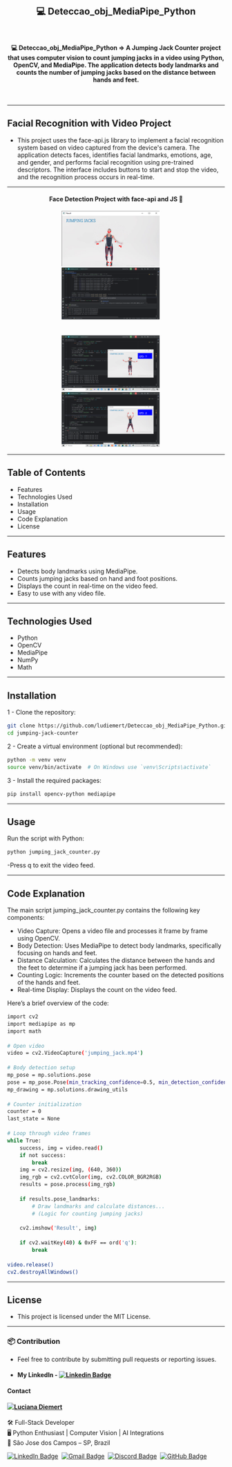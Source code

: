 <h2 align="center"> 💻 Deteccao_obj_MediaPipe_Python </h2>
<br>

<h4 align="center"> 💻 Deteccao_obj_MediaPipe_Python => 
A Jumping Jack Counter project that uses computer vision to count jumping jacks in a video using Python, OpenCV, and MediaPipe. The application detects body landmarks and counts the number of jumping jacks based on the distance between hands and feet.
</h4>
<br>

---
## Facial Recognition with Video Project
- This project uses the face-api.js library to implement a facial recognition system based on video captured from the device's camera. The application detects faces, identifies facial landmarks, emotions, age, and gender, and performs facial recognition using pre-trained descriptors. The interface includes buttons to start and stop the video, and the recognition process occurs in real-time.

---

<h4 align="center">Face Detection Project with face-api and JS 🚀</h4>

<div align="center">
    <img src="1_jumping_counter/img_jumping_counter/01_landmarks_imp.png" style="width: 45%; margin-right: 5%;" alt="01_landmarks_imp">
     <img src="1_jumping_counter/img_jumping_counter/02_valores_extraidos_Foods_hands.png" style="width: 45%; margin-right: 5%;" alt="02_valores_extraidos_Foods_hands">
</div>
<br />
<br />

<div align="center">
    <img src="1_jumping_counter/img_jumping_counter/03_projec_func_Python.png" style="width: 45%; margin-right: 5%;" alt="03_projec_func_Python">
     <img src="1_jumping_counter/img_jumping_counter/04_projec_func_Python.png" style="width: 45%; margin-right: 5%;" alt="04_projec_func_Python">
</div>

---

## Table of Contents
- Features
- Technologies Used
- Installation
- Usage
- Code Explanation
- License

---


## Features

- Detects body landmarks using MediaPipe.
- Counts jumping jacks based on hand and foot positions.
- Displays the count in real-time on the video feed.
- Easy to use with any video file.

---


## Technologies Used
- Python
- OpenCV
- MediaPipe
- NumPy
- Math

---

## Installation

1 - Clone the repository:

```bash
git clone https://github.com/ludiemert/Deteccao_obj_MediaPipe_Python.git
cd jumping-jack-counter
```

2 - Create a virtual environment (optional but recommended):
```bash
python -m venv venv
source venv/bin/activate  # On Windows use `venv\Scripts\activate`
```

3 - Install the required packages:
```bash
pip install opencv-python mediapipe
```

---

## Usage

Run the script with Python:

```bash
python jumping_jack_counter.py

```
-Press q to exit the video feed.

---

## Code Explanation

The main script jumping_jack_counter.py contains the following key components:

 - Video Capture: Opens a video file and processes it frame by frame using OpenCV.
 - Body Detection: Uses MediaPipe to detect body landmarks, specifically focusing on hands and feet.
 - Distance Calculation: Calculates the distance between the hands and the feet to determine if a jumping jack has been performed.
 - Counting Logic: Increments the counter based on the detected positions of the hands and feet.
 - Real-time Display: Displays the count on the video feed.

Here’s a brief overview of the code:
```bash
import cv2
import mediapipe as mp
import math

# Open video
video = cv2.VideoCapture('jumping_jack.mp4')

# Body detection setup
mp_pose = mp.solutions.pose
pose = mp_pose.Pose(min_tracking_confidence=0.5, min_detection_confidence=0.5)
mp_drawing = mp.solutions.drawing_utils

# Counter initialization
counter = 0
last_state = None

# Loop through video frames
while True:
    success, img = video.read()
    if not success:
        break
    img = cv2.resize(img, (640, 360))
    img_rgb = cv2.cvtColor(img, cv2.COLOR_BGR2RGB)
    results = pose.process(img_rgb)

    if results.pose_landmarks:
        # Draw landmarks and calculate distances...
        # (Logic for counting jumping jacks)
    
    cv2.imshow('Result', img)

    if cv2.waitKey(40) & 0xFF == ord('q'):
        break

video.release()
cv2.destroyAllWindows()

```

---
## License
- This project is licensed under the MIT License.
---


### 📦 Contribution

 - Feel free to contribute by submitting pull requests or reporting issues.

- #### My LinkedIn - [![Linkedin Badge](https://img.shields.io/badge/-LucianaDiemert-blue?style=flat-square&logo=Linkedin&logoColor=white&link=https://www.linkedin.com/in/lucianadiemert/)](https://www.linkedin.com/in/lucianadiemert/)

#### Contact

<img align="left" src="https://www.github.com/ludiemert.png?size=150">

#### [**Luciana Diemert**](https://github.com/ludiemert)

🛠 Full-Stack Developer <br>
🖥️ Python Enthusiast | Computer Vision | AI Integrations <br>
📍 São Jose dos Campos – SP, Brazil

<a href="https://www.linkedin.com/in/lucianadiemert" target="_blank"><img src="https://img.shields.io/badge/LinkedIn-0077B5?style=flat&logo=linkedin&logoColor=white" alt="LinkedIn Badge" height="25"></a>&nbsp;
<a href="mailto:lucianadiemert@gmail.com" target="_blank"><img src="https://img.shields.io/badge/Gmail-D14836?style=flat&logo=gmail&logoColor=white" alt="Gmail Badge" height="25"></a>&nbsp;
<a href="#"><img src="https://img.shields.io/badge/Discord-%237289DA.svg?logo=discord&logoColor=white" title="LuDiem#0654" alt="Discord Badge" height="25"></a>&nbsp;
<a href="https://www.github.com/ludiemert" target="_blank"><img src="https://img.shields.io/badge/GitHub-100000?style=flat&logo=github&logoColor=white" alt="GitHub Badge" height="25"></a>&nbsp;

<br clear="left"/>
